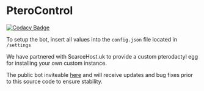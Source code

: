 # PteroControl

[![Codacy Badge](https://api.codacy.com/project/badge/Grade/05bb1a389865453991b23762aa3d6eae)](https://app.codacy.com/gh/GeckoBoy84/PteroControl?utm_source=github.com&utm_medium=referral&utm_content=GeckoBoy84/PteroControl&utm_campaign=Badge_Grade_Settings)

To setup the bot, insert all values into the `config.json` file located in `/settings`

We have partnered with ScarceHost.uk to provide a custom pterodactyl egg for installing your own custom instance.

The public bot inviteable [here](https://discord.gg/AMCTzrmRPY) and will receive updates and bug fixes prior to this source code to ensure stability.
